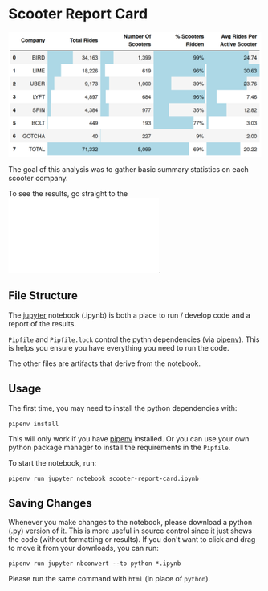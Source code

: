 # Scooter Report Card
![Scooter Company Usage Report Card](./scooter-report-card.png)

The goal of this analysis was to gather basic summary statistics on each scooter company.

To see the results, go straight to the ![report].

## File Structure
The [jupyter] notebook (.ipynb) is both a place to run / develop code and a report of the results.

`Pipfile` and `Pipfile.lock` control the pythn dependencies (via [pipenv]).
This is helps you ensure you have everything you need to run the code.

The other files are artifacts that derive from the notebook.

## Usage
The first time, you may need to install the python dependencies with:
```
pipenv install
```
This will only work if you have [pipenv] installed.
Or you can use your own python package manager to install the requirements in the `Pipfile`.

To start the notebook, run:
```
pipenv run jupyter notebook scooter-report-card.ipynb
```

## Saving Changes
Whenever you make changes to the notebook, please download a python (.py) version of it.
This is more useful in source control since it just shows the code (without formatting or results).
If you don't want to click and drag to move it from your downloads, you can run:
```
pipenv run jupyter nbconvert --to python *.ipynb
```
Please run the same command with `html` (in place of `python`).


[jupyter]: https://jupyter.org/index.html
[pipenv]: https://pipenv-fork.readthedocs.io/en/latest/
[report]: ./scooter-report-card.html

